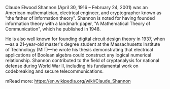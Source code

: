Claude Elwood Shannon (April 30, 1916 – February 24, 2001) was an American mathematician, electrical engineer, and cryptographer known as "the father of information theory". Shannon is noted for having founded information theory with a landmark paper, "A Mathematical Theory of Communication", which he published in 1948.

He is also well known for founding digital circuit design theory in 1937, when—as a 21-year-old master's degree student at the Massachusetts Institute of Technology (MIT)—he wrote his thesis demonstrating that electrical applications of Boolean algebra could construct any logical numerical relationship. Shannon contributed to the field of cryptanalysis for national defense during World War II, including his fundamental work on codebreaking and secure telecommunications.

mRead more: https://en.wikipedia.org/wiki/Claude_Shannon

